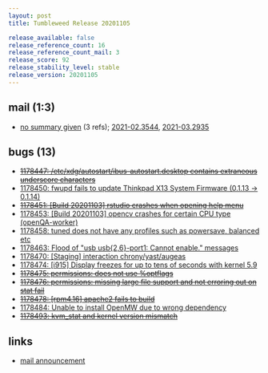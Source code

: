 ```yaml
---
layout: post
title: Tumbleweed Release 20201105

release_available: false
release_reference_count: 16
release_reference_count_mail: 3
release_score: 92
release_stability_level: stable
release_version: 20201105
---
```


## mail (1:3)

- [no summary given](https://github.com/boombatower/tumbleweed-review/issues/10) (3 refs); [2021-02.3544](https://github.com/boombatower/tumbleweed-review/issues/10), [2021-03.2935](https://github.com/boombatower/tumbleweed-review/issues/10)

## bugs (13)

<!--more-->

- ~~[1178447: /etc/xdg/autostart/ibus-autostart.desktop contains extraneous underscore characters](https://bugzilla.opensuse.org/show_bug.cgi?id=1178447)~~
- [1178450: fwupd fails to update Thinkpad X13 System Firmware (0.1.13 → 0.1.14)](https://bugzilla.opensuse.org/show_bug.cgi?id=1178450)
- ~~[1178451: \[Build 20201103\] rstudio crashes when opening help menu](https://bugzilla.opensuse.org/show_bug.cgi?id=1178451)~~
- [1178453: \[Build 20201103\] opencv crashes for certain CPU type (openQA-worker)](https://bugzilla.opensuse.org/show_bug.cgi?id=1178453)
- [1178458: tuned does not have any profiles such as powersave, balanced etc](https://bugzilla.opensuse.org/show_bug.cgi?id=1178458)
- [1178463: Flood of "usb usb{2,6}-port1: Cannot enable." messages](https://bugzilla.opensuse.org/show_bug.cgi?id=1178463)
- [1178470: \[Staging\] interaction chrony/yast/augeas](https://bugzilla.opensuse.org/show_bug.cgi?id=1178470)
- [1178474: \[i915\] Display freezes for up to tens of seconds with kernel 5.9](https://bugzilla.opensuse.org/show_bug.cgi?id=1178474)
- ~~[1178475: permissions: does not use %optflags](https://bugzilla.opensuse.org/show_bug.cgi?id=1178475)~~
- ~~[1178476: permissions: missing large file support and not erroring out on stat fail](https://bugzilla.opensuse.org/show_bug.cgi?id=1178476)~~
- ~~[1178478: \[rpm4.16\] apache2 fails to build](https://bugzilla.opensuse.org/show_bug.cgi?id=1178478)~~
- [1178484: Unable to install OpenMW due to wrong dependency](https://bugzilla.opensuse.org/show_bug.cgi?id=1178484)
- ~~[1178493: kvm_stat and kernel version mismatch](https://bugzilla.opensuse.org/show_bug.cgi?id=1178493)~~



## links

- [mail announcement](https://github.com/boombatower/tumbleweed-review/issues/10)
